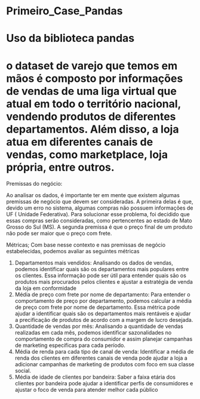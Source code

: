 # Primeiro_Case_Pandas
# Uso da biblioteca pandas
# o dataset de varejo que temos em mãos é composto por informações de vendas de uma liga virtual que atual em todo o território nacional, vendendo produtos de diferentes departamentos. Além disso, a loja atua em diferentes canais de vendas, como marketplace, loja própria, entre outros. 

Premissas do negócio:

Ao analisar os dados, é importante ter em mente que existem algumas premissas de negócio que devem ser consideradas. A primeira delas é que, devido um erro no sistema, algumas compras não possuem informações de UF ( Unidade Federativa). Para solucionar esse problema, foi decidido que essas compras serão consideradas, como pertencentes ao estado de Mato Grosso do Sul (MS). A segunda premissa é que o preço final de um produto não pode ser maior que o preço com frete. 

Métricas;
Com base nesse contexto e nas premissas de negócio estabelecidas, podemos avaliar as seguintes métricas 

1. Departamentos mais vendidos: Analisando os dados de vendas, podemos identificar quais são os departamentos mais populares entre os clientes. Essa informação pode ser útil para entender quais são os produtos mais procurados pelos clientes e ajustar a estratégia de venda da loja em conformidade 
2. Média de preço com frete por nome de departamento: Para entender o comportamento de preço por departamento, podemos calcular a média de preço com frete por nome de departamento. Essa métrica pode ajudar a identificar quais são os departamentos mais rentáveis e ajudar a precificação de produtos de acordo com a margem de lucro desejada.
3. Quantidade de vendas por mês: Analisando a quantidade de vendas realizadas em cada mês, podemos identificar sazonalidades no comportamento de compra do consumidor e assim planejar campanhas de marketing específicas para cada período.
4. Média de renda para cada tipo de canal de venda: Identificar a média de renda dos clientes em diferentes canais de venda pode ajudar a loja a adicionar campanhas de marketing de produtos com foco em sua classe social. 
5. Média de idade de clientes por bandeira: Saber a faixa etária dos clientes por bandeira pode ajudar a identificar perfis de consumidores e ajustar o foco de venda para atender melhor cada público
